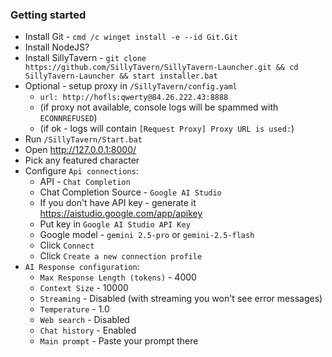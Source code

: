 ### Getting started
* Install Git - `cmd /c winget install -e --id Git.Git`
* Install NodeJS?
* Install SillyTavern - `git clone https://github.com/SillyTavern/SillyTavern-Launcher.git && cd SillyTavern-Launcher && start installer.bat`
* Optional - setup proxy in `/SillyTavern/config.yaml`
  * `url: http://hofls:qwerty@84.26.222.43:8888`
  * (if proxy not available, console logs will be spammed with `ECONNREFUSED`)
  * (if ok - logs will contain `[Request Proxy] Proxy URL is used:`)
* Run `/SillyTavern/Start.bat`
* Open http://127.0.0.1:8000/
* Pick any featured character
* Configure `Api connections`:
  * API - `Chat Completion`
  * Chat Completion Source - `Google AI Studio`
  * If you don't have API key - generate it https://aistudio.google.com/app/apikey
  * Put key in `Google AI Studio API Key`
  * Google model - `gemini 2.5-pro` or `gemini-2.5-flash`
  * Click `Connect`
  * Click `Create a new connection profile`
* `AI Response configuration`:
  * `Max Response Length (tokens)` - 4000
  * `Context Size` - 10000
  * `Streaming` - Disabled (with streaming you won't see error messages)
  * `Temperature` - 1.0
  * `Web search` - Disabled
  * `Chat history` - Enabled
  * `Main prompt` - Paste your prompt there
